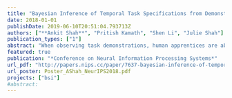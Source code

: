 ```yaml
---
title: "Bayesian Inference of Temporal Task Specifications from Demonstrations"
date: 2018-01-01
publishDate: 2019-06-10T20:51:04.793713Z
authors: ["**Ankit Shah**", "Pritish Kamath", "Shen Li", "Julie Shah"]
publication_types: ["1"]
abstract: "When observing task demonstrations, human apprentices are able to identify whether a given task is executed correctly long before they gain expertise in actually performing that task. Prior research into learning from demonstrations (LfD) has failed to capture this notion of the acceptability of an execution; meanwhile, temporal logics provide a flexible language for expressing task specifications. Inspired by this, we present Bayesian specification inference, a probabilistic model for inferring task specification as a temporal logic formula. We incorporate methods from probabilistic programming to define our priors, along with a domain-independent likelihood function to enable sampling-based inference. We demonstrate the efficacy of our model for inferring true specifications with over 90% similarity between the inferred specification and the ground truth, both within a synthetic domain and a real-world table setting task."
featured: true
publication: "*Conference on Neural Information Processing Systems*"
url_pdf: "http://papers.nips.cc/paper/7637-bayesian-inference-of-temporal-task-specifications-from-demonstrations.pdf"
url_poster: Poster_AShah_NeurIPS2018.pdf
projects: ["bsi"]
#abstract:
---
```

